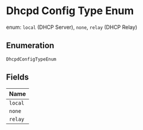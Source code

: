 
# Dhcpd Config Type Enum

enum: `local` (DHCP Server), `none`, `relay` (DHCP Relay)

## Enumeration

`DhcpdConfigTypeEnum`

## Fields

| Name |
|  --- |
| `local` |
| `none` |
| `relay` |

